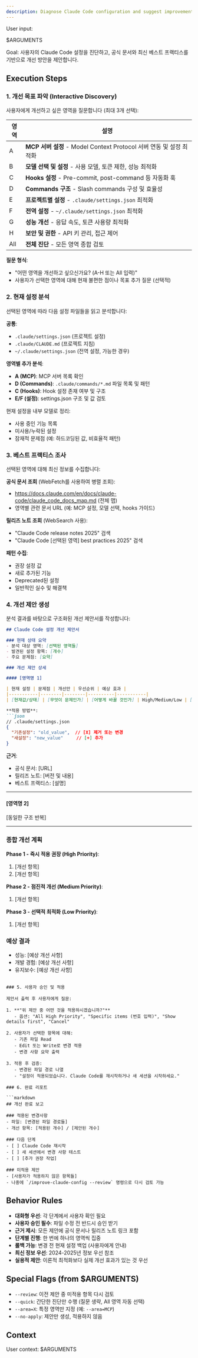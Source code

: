 ```yaml
---
description: Diagnose Claude Code configuration and suggest improvements based on best practices from official documentation and release notes.
---
```


User input:

$ARGUMENTS

Goal: 사용자의 Claude Code 설정을 진단하고, 공식 문서와 최신 베스트 프랙티스를 기반으로 개선 방안을 제안합니다.

## Execution Steps

### 1. 개선 목표 파악 (Interactive Discovery)

사용자에게 개선하고 싶은 영역을 질문합니다 (최대 3개 선택):

| 영역 | 설명 |
|------|------|
| A | **MCP 서버 설정** - Model Context Protocol 서버 연동 및 설정 최적화 |
| B | **모델 선택 및 설정** - 사용 모델, 토큰 제한, 성능 최적화 |
| C | **Hooks 설정** - Pre-commit, post-command 등 자동화 훅 |
| D | **Commands 구조** - Slash commands 구성 및 효율성 |
| E | **프로젝트별 설정** - `.claude/settings.json` 최적화 |
| F | **전역 설정** - `~/.claude/settings.json` 최적화 |
| G | **성능 개선** - 응답 속도, 토큰 사용량 최적화 |
| H | **보안 및 권한** - API 키 관리, 접근 제어 |
| All | **전체 진단** - 모든 영역 종합 검토 |

**질문 형식**:
- "어떤 영역을 개선하고 싶으신가요? (A-H 또는 All 입력)"
- 사용자가 선택한 영역에 대해 현재 불편한 점이나 목표 추가 질문 (선택적)

### 2. 현재 설정 분석

선택된 영역에 따라 다음 설정 파일들을 읽고 분석합니다:

**공통**:
- `.claude/settings.json` (프로젝트 설정)
- `.claude/CLAUDE.md` (프로젝트 지침)
- `~/.claude/settings.json` (전역 설정, 가능한 경우)

**영역별 추가 분석**:
- **A (MCP)**: MCP 서버 목록 확인
- **D (Commands)**: `.claude/commands/*.md` 파일 목록 및 패턴
- **C (Hooks)**: Hook 설정 존재 여부 및 구조
- **E/F (설정)**: settings.json 구조 및 값 검토

현재 설정을 내부 모델로 정리:
- 사용 중인 기능 목록
- 미사용/누락된 설정
- 잠재적 문제점 (예: 하드코딩된 값, 비효율적 패턴)

### 3. 베스트 프랙티스 조사

선택된 영역에 대해 최신 정보를 수집합니다:

**공식 문서 조회** (WebFetch를 사용하여 병렬 조회):
- https://docs.claude.com/en/docs/claude-code/claude_code_docs_map.md (전체 맵)
- 영역별 관련 문서 URL (예: MCP 설정, 모델 선택, hooks 가이드)

**릴리즈 노트 조회** (WebSearch 사용):
- "Claude Code release notes 2025" 검색
- "Claude Code [선택된 영역] best practices 2025" 검색

**패턴 수집**:
- 권장 설정 값
- 새로 추가된 기능
- Deprecated된 설정
- 일반적인 실수 및 해결책

### 4. 개선 제안 생성

분석 결과를 바탕으로 구조화된 개선 제안서를 작성합니다:

```markdown
## Claude Code 설정 개선 제안서

### 현재 상태 요약
- 분석 대상 영역: [선택된 영역들]
- 발견된 설정 항목: [개수]
- 주요 문제점: [요약]

### 개선 제안 상세

#### [영역명 1]

| 현재 설정 | 문제점 | 개선안 | 우선순위 | 예상 효과 |
|-----------|--------|--------|----------|-----------|
| [현재값/상태] | [무엇이 문제인가] | [어떻게 바꿀 것인가] | High/Medium/Low | [어떤 개선이 예상되는가] |

**적용 방법**:
```json
// .claude/settings.json
{
  "기존설정": "old_value",  // [X] 제거 또는 변경
  "새설정": "new_value"     // [+] 추가
}
```

**근거**:
- 공식 문서: [URL]
- 릴리즈 노트: [버전 및 내용]
- 베스트 프랙티스: [설명]

---

#### [영역명 2]
[동일한 구조 반복]

---

### 종합 개선 계획

**Phase 1 - 즉시 적용 권장 (High Priority)**:
1. [개선 항목]
2. [개선 항목]

**Phase 2 - 점진적 개선 (Medium Priority)**:
1. [개선 항목]

**Phase 3 - 선택적 최적화 (Low Priority)**:
1. [개선 항목]

### 예상 결과
- 성능: [예상 개선 사항]
- 개발 경험: [예상 개선 사항]
- 유지보수: [예상 개선 사항]
```

### 5. 사용자 승인 및 적용

제안서 출력 후 사용자에게 질문:

1. **"위 제안 중 어떤 것을 적용하시겠습니까?"**
   - 옵션: "All High Priority", "Specific items (번호 입력)", "Show details first", "Cancel"

2. 사용자가 선택한 항목에 대해:
   - 기존 파일 Read
   - Edit 또는 Write로 변경 적용
   - 변경 사항 요약 출력

3. 적용 후 검증:
   - 변경된 파일 경로 나열
   - "설정이 적용되었습니다. Claude Code를 재시작하거나 새 세션을 시작하세요."

### 6. 완료 리포트

```markdown
## 개선 완료 보고

### 적용된 변경사항
- 파일: [변경된 파일 경로들]
- 개선 항목: [적용된 개수] / [제안된 개수]

### 다음 단계
- [ ] Claude Code 재시작
- [ ] 새 세션에서 변경 사항 테스트
- [ ] [추가 권장 작업]

### 미적용 제안
- [사용자가 적용하지 않은 항목들]
- 나중에 `/improve-claude-config --review` 명령으로 다시 검토 가능
```

## Behavior Rules

- **대화형 우선**: 각 단계에서 사용자 확인 필요
- **사용자 승인 필수**: 파일 수정 전 반드시 승인 받기
- **근거 제시**: 모든 제안에 공식 문서나 릴리즈 노트 링크 포함
- **단계별 진행**: 한 번에 하나의 영역씩 집중
- **롤백 가능**: 변경 전 현재 설정 백업 (사용자에게 안내)
- **최신 정보 우선**: 2024-2025년 정보 우선 참조
- **실용적 제안**: 이론적 최적화보다 실제 개선 효과가 있는 것 우선

## Special Flags (from $ARGUMENTS)

- `--review`: 이전 제안 중 미적용 항목 다시 검토
- `--quick`: 간단한 진단만 수행 (질문 생략, All 영역 자동 선택)
- `--area=X`: 특정 영역만 지정 (예: `--area=MCP`)
- `--no-apply`: 제안만 생성, 적용하지 않음

## Context

User context: $ARGUMENTS
